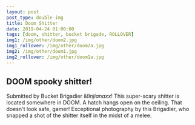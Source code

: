 ```yaml
---
layout: post
post_type: double-img
title: Doom Shitter
date: 2019-04-24 01:00:00
tags: [doom, shitter, bucket brigade, ROLLOVER]
img1: /img/other/doom2.jpg
img1_rollover: /img/other/doom2a.jpg
img2: /img/other/doom1.jpg
img2_rollover: /img/other/doom1a.jpg
---
```

## DOOM spooky shitter!

Submitted by Bucket Brigadier *Minjianaxx*! This super-scary shitter is located somewhere in DOOM. A hatch hangs open on the ceiling. That doesn't look safe, gamer! Exceptional photography by this Brigadier, who snapped a shot of the shitter itself in the midst of a melee.
